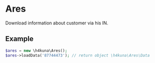 Ares
====

Download information about customer via his IN.

Example
-------
```php
$ares = new \h4kuna\Ares();
$ares->loadData('87744473'); // return object \h4kuna\Ares\Data
```